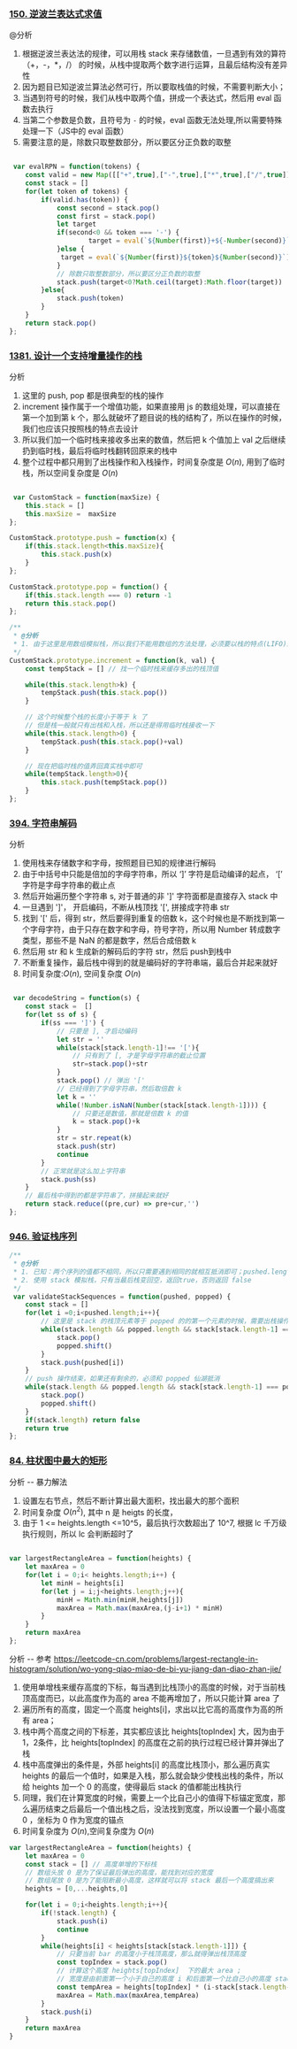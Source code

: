 ### [150. 逆波兰表达式求值](https://leetcode-cn.com/problems/evaluate-reverse-polish-notation/solution/shi-yong-zhan-lai-cun-chu-shu-zhi-jin-xi-jggq/)
@分析
1. 根据逆波兰表达法的规律，可以用栈 stack 来存储数值，一旦遇到有效的算符（+，-，*，/） 的时候，从栈中提取两个数字进行运算，且最后结构没有差异性
2. 因为题目已知逆波兰算法必然可行，所以要取栈值的时候，不需要判断大小；
3. 当遇到符号的时候，我们从栈中取两个值，拼成一个表达式，然后用 eval 函数去执行
4. 当第二个参数是负数，且符号为 `-` 的时候，eval 函数无法处理,所以需要特殊处理一下（JS中的 eval 函数）
5. 需要注意的是，除数只取整数部分，所以要区分正负数的取整 
```javascript

 var evalRPN = function(tokens) {
    const valid = new Map([["+",true],["-",true],["*",true],["/",true]])
    const stack = []
    for(let token of tokens) {
        if(valid.has(token)) {
            const second = stack.pop()
            const first = stack.pop()
            let target
            if(second<0 && token === '-') {
                    target = eval(`${Number(first)}+${-Number(second)}`)
            }else {
             target = eval(`${Number(first)}${token}${Number(second)}`)
            }
            // 除数只取整数部分，所以要区分正负数的取整
            stack.push(target<0?Math.ceil(target):Math.floor(target))
        }else{
            stack.push(token)
        }
    }
    return stack.pop()
};
```


### [1381. 设计一个支持增量操作的栈](https://leetcode-cn.com/problems/design-a-stack-with-increment-operation/)
分析
1. 这里的 push, pop 都是很典型的栈的操作
2. increment 操作属于一个增值功能，如果直接用 js 的数组处理，可以直接在第一个加到第 k 个，那么就破坏了题目说的栈的结构了，所以在操作的时候，我们也应该只按照栈的特点去设计
3. 所以我们加一个临时栈来接收多出来的数值，然后把 k 个值加上 val 之后继续扔到临时栈，最后将临时栈翻转回原来的栈中
4. 整个过程中都只用到了出栈操作和入栈操作，时间复杂度是 ${O(n)}$, 用到了临时栈，所以空间复杂度是 ${O(n)}$
```javascript

 var CustomStack = function(maxSize) {
    this.stack = []
    this.maxSize =  maxSize
};

CustomStack.prototype.push = function(x) {
    if(this.stack.length<this.maxSize){
        this.stack.push(x)
    }
};

CustomStack.prototype.pop = function() {
    if(this.stack.length === 0) return -1
    return this.stack.pop()
};

/**
 * @分析
 * 1. 由于这里是用数组模拟栈，所以我们不能用数组的方法处理，必须要以栈的特点(LIFO)来处理
 */
CustomStack.prototype.increment = function(k, val) {
    const tempStack = [] // 找一个临时栈来缓存多出的栈顶值

    while(this.stack.length>k) {
        tempStack.push(this.stack.pop())
    }

    // 这个时候整个栈的长度小于等于 k 了
    // 但是栈一般就只有出栈和入栈，所以还是得用临时栈接收一下
    while(this.stack.length>0) {
        tempStack.push(this.stack.pop()+val)
    }

    // 现在把临时栈的值弄回真实栈中即可
    while(tempStack.length>0){
        this.stack.push(tempStack.pop())
    }
};

```


### [394. 字符串解码](https://leetcode-cn.com/problems/decode-string/)
分析
1. 使用栈来存储数字和字母，按照题目已知的规律进行解码
2. 由于中括号中只能是倍加的字母字符串，所以 ‘]’ 字符是启动编译的起点， ‘[’ 字符是字母字符串的截止点
3. 然后开始遍历整个字符串 s, 对于普通的非 ']' 字符面都是直接存入 stack 中
4. 一旦遇到 ']'， 开启编码，不断从栈顶找 '[', 拼接成字符串 str
5. 找到 '[' 后，得到 str，然后要得到重复的倍数 k，这个时候也是不断找到第一个字母字符，由于只存在数字和字母，符号字符，所以用 Number 转成数字类型，那些不是 NaN 的都是数字，然后合成倍数 k
6. 然后用 str 和 k 生成新的解码后的字符 str，然后 push到栈中
7. 不断重复操作，最后栈中得到的就是编码好的字符串端，最后合并起来就好
8. 时间复杂度:${O(n)}$, 空间复杂度 ${O(n)}$
```javascript

 var decodeString = function(s) {
    const stack =  []
    for(let ss of s) {
        if(ss === ']') {
            // 只要是 ], 才启动编码
            let str = ''
            while(stack[stack.length-1]!== '['){
                // 只有到了 [, 才是字母字符串的截止位置
                str=stack.pop()+str 
            }
            stack.pop() // 弹出 '['
            // 已经得到了字母字符串，然后取倍数 k
            let k = ''
            while(!Number.isNaN(Number(stack[stack.length-1]))) {
                // 只要还是数值，那就是倍数 k 的值
                k = stack.pop()+k
            }
            str = str.repeat(k)
            stack.push(str)
            continue
        }
        // 正常就是这么加上字符串
        stack.push(ss)
    }
    // 最后栈中得到的都是字符串了，拼接起来就好
    return stack.reduce((pre,cur) => pre+cur,'')
};
```

### [946. 验证栈序列](https://leetcode-cn.com/problems/validate-stack-sequences/solution/mo-ni-zhan-by-jzsq_lyx-vf7c/)

```javascript
/**
 * @分析
 * 1. 已知：两个序列的值都不相同，所以只需要遇到相同的就相互抵消即可；pushed.length === popped.length
 * 2. 使用 stack 模拟栈，只有当最后栈变回空，返回true，否则返回 false
 */
 var validateStackSequences = function(pushed, popped) {
    const stack = []
    for(let i =0;i<pushed.length;i++){
        // 这里是 stack 的栈顶元素等于 popped 的的第一个元素的时候，需要出栈操作
        while(stack.length && popped.length && stack[stack.length-1] === popped[0]) {
            stack.pop()
            popped.shift()
        }
        stack.push(pushed[i])
    }
    // push 操作结束，如果还有剩余的，必须和 popped 仙湖抵消
    while(stack.length && popped.length && stack[stack.length-1] === popped[0]) {
        stack.pop()
        popped.shift()
    }
    if(stack.length) return false
    return true
};
```


### [84. 柱状图中最大的矩形](https://leetcode-cn.com/problems/largest-rectangle-in-histogram/solution/zhan-by-jzsq_lyx-pi77/)
分析 -- 暴力解法
1. 设置左右节点，然后不断计算出最大面积，找出最大的那个面积
2. 时间复杂度 ${O(n^2)}$, 其中 n 是 heigts 的长度，
3. 由于 1 <= heights.length <=10^5，最后执行次数超出了 10^7, 根据 lc 千万级执行规则，所以 lc 会判断超时了
```javascript

var largestRectangleArea = function(heights) {
    let maxArea = 0
    for(let i = 0;i< heights.length;i++) {
        let minH = heights[i]
        for(let j = i;j<heights.length;j++){
            minH = Math.min(minH,heights[j])
            maxArea = Math.max(maxArea,(j-i+1) * minH)
        }
    }
    return maxArea
};

```

分析 -- 参考 https://leetcode-cn.com/problems/largest-rectangle-in-histogram/solution/wo-yong-qiao-miao-de-bi-yu-jiang-dan-diao-zhan-jie/
1. 使用单增栈来缓存高度的下标，每当遇到比栈顶小的高度的时候，对于当前栈顶高度而已，以此高度作为高的 area 不能再增加了，所以只能计算 area 了
2. 遍历所有的高度，固定一个高度 heights[i]，求出以比它高的高度作为高的所有 area；
3. 栈中两个高度之间的下标差，其实都应该比 heights[topIndex] 大，因为由于1，2条件，比 heights[topIndex] 的高度在之前的执行过程已经计算并弹出了栈
4. 栈中高度弹出的条件是，外部 heights[i] 的高度比栈顶小，那么遍历真实 heights 的最后一个值时，如果是入栈，那么就会缺少使栈出栈的条件，所以给 heights 加一个 0 的高度，使得最后 stack 的值都能出栈执行
5. 同理，我们在计算宽度的时候，需要上一个比自己小的值得下标锚定宽度，那么遍历结束之后最后一个值出栈之后，没法找到宽度，所以设置一个最小高度 0 ，坐标为 0 作为宽度的锚点
6. 时间复杂度为 ${O(n)}$,空间复杂度为 ${O(n)}$
```javascript
var largestRectangleArea = function(heights) {
    let maxArea = 0
    const stack = [] // 高度单增的下标栈
    // 数组头放 0 是为了保证最后弹出的高度，能找到对应的宽度
    // 数组尾放 0 是为了能阻断最小高度，这样就可以将 stack 最后一个高度搞出来
    heights = [0,...heights,0] 

    for(let i = 0;i<heights.length;i++){
        if(!stack.length) {
            stack.push(i)
            continue
        }
        while(heights[i] < heights[stack[stack.length-1]]) {
            // 只要当前 bar 的高度小于栈顶高度，那么就得弹出栈顶高度
            const topIndex = stack.pop()
            // 计算这个高度 heights[topIndex]  下的最大 area ; 
            // 宽度是由前面第一个小于自己的高度 i 和后面第一个比自己小的高度 stack[stack.length-1] 确定，那些在 [stack[stack.length-1],topIndex] 之间存在高于自己的都已经计算过了，保证这段的高度都比较高
            const tempArea = heights[topIndex] * (i-stack[stack.length-1] -1)
            maxArea = Math.max(maxArea,tempArea)
        }
        stack.push(i)
    }
    return maxArea
}
```